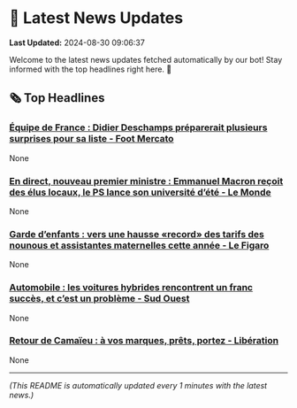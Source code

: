 # 📰 Latest News Updates
**Last Updated:** 2024-08-30 09:06:37

Welcome to the latest news updates fetched automatically by our bot! Stay informed with the top headlines right here. 🚀

## 🗞️ Top Headlines

### [Équipe de France : Didier Deschamps préparerait plusieurs surprises pour sa liste - Foot Mercato](https://news.google.com/rss/articles/CBMixwFBVV95cUxNMkZCdkg4SnNNT0VLaGw5VjBqaVNNckJKa3JhOGRyMVV1czBOZlVVYW9kczk5aGU2RkRQOE92SEdqTm52MlpyYVFKQmp2TXJ0T0xwSHdSdVlQWTBFU2hqMUJ5M01UZy1QanFqMVRqX3l3cXJEQ3JXTVlzV1N6ei13LXFOVTBSaTZqOWR4S24wVHVyNS1NRkxybmR5UGxRZXhhZTZBUlEzVWlyLVY4LWZUQlgzME9nODlYMU04R2VVQV9ETDVfZ3FV?oc=5)
None

### [En direct, nouveau premier ministre : Emmanuel Macron reçoit des élus locaux, le PS lance son université d’été - Le Monde](https://news.google.com/rss/articles/CBMihgJBVV95cUxOWkF5emZHbjZPR2QyY2FkSnVjMUJ6TFZIYzFnbVEzRDNiSWh1Vl9UMTBvZmFVdndnbU5zSGxHN2ZjSUhCZG9jREYyRUo2eTlRUVFQWVhwTWF3bFJhSmJTc21ZU0l6bmY0NWM2UHhlVHJTVEY0S1ZTdkRfZFBVZlVGNkNpR2JILWNsczJWX2I2Ylp0VktpMkxHdjRGQzFRaHZqX0w5Q1FQSFl4R3Q1dkJyTDdQZ2NLWVJfekNGYnRoMGVfNFhqNU9vY0VGUk1MNnpwbkI2RDNlN08tWFI4Rm9BM1pPSlB5YUMzMnlKeWFGdEhHa2xWYzY0V3Q5TGc3NjE4WUdpaTV3?oc=5)
None

### [Garde d’enfants : vers une hausse «record» des tarifs des nounous et assistantes maternelles cette année - Le Figaro](https://news.google.com/rss/articles/CBMi1gFBVV95cUxQZG5EcDNVM2lHeUxVQ1h4UGpESFhqRFA2ajNTTzNyVEdub28xMUVmdTQwY3NPMmRuWm5BdG5hcWMwUmphX3MzdGgwWkRtVFFXSnJ3eWtPdmxfUzlFakpyMDlJUG5CTnFvRmFRY2V5NUo2RkhrdjNKeTBkWE1xbEFYMzJFZGRCdllaZmpBN1Nob2l2aEMwOHgwSlJNWFlwOUloUXh6UEV4NHotaHVQZW1tQTJ5d3JfM1AyWk5RR3Q3RmcwSFhwcDZ5QV9uMjhhaGgtZlBTNTdR?oc=5)
None

### [Automobile : les voitures hybrides rencontrent un franc succès, et c’est un problème - Sud Ouest](https://news.google.com/rss/articles/CBMixgFBVV95cUxPNmVuQkxMU09GLWtPNmk3SUhiX3AzeW9OZWxUZVFGUWZrLVhyUl9fSkZSdkJEWEV2RTFOZlMwUUJoeGtEU2Y2cjdpSExOa0FvZlBxQURheWlib2RmMm83SjlfeFFrbkxmN3EtRm0tME90eUNkb3F4SGJyaWhpLXlPdUhHZGkwYTFUT0REbFVCYUI5TFpSUFoyWnZOYXdFZGdCUVZJQmVoWG1zWXhFaW92aXhMY3NzTTI1cUw1UVptNnZGcWl1cmc?oc=5)
None

### [Retour de Camaïeu : à vos marques, prêts, portez - Libération](https://news.google.com/rss/articles/CBMitwFBVV95cUxOTzFGM2FaQnFnZERqVFM1end6RThBM2NPUHRSRDVwaHNqQ1NKcFZ3c0RpTDNuX090dUJ1RHBMMjlyeDZrWUN2cWtRa3FRQm01SE1RdFNmX05oOFA4NVNZRE1LX2FUNVJiZ1FTWFhRZk91OVRaQXNIdWlydHVXRkZrY05HLThKRFQ1bXFGRW10dmFreHF2cUJJNlNPS2FVS3BEYUpCTEFnZUV2eFpETmItVlVjQTYwMWM?oc=5)
None

---
*(This README is automatically updated every 1 minutes with the latest news.)*
